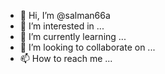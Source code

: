 - 👋 Hi, I’m @salman66a
- 👀 I’m interested in ...
- 🌱 I’m currently learning ...
- 💞️ I’m looking to collaborate on ...
- 📫 How to reach me ...

<!---
salman66a/salman66a is a ✨ special ✨ repository because its `README.md` (this file) appears on your GitHub profile.
You can click the Preview link to take a look at your changes.
--->
